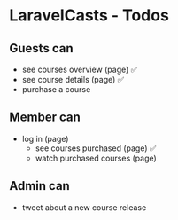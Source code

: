 # LaravelCasts - Todos

## Guests can
* see courses overview (page) ✅
* see course details (page) ✅
* purchase a course

## Member can
* log in (page)
    * see courses purchased (page) ✅
    * watch purchased courses (page)

## Admin can
* tweet about a new course release
